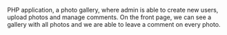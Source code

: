 PHP application, a photo gallery, where admin is able to create new users, upload photos and manage comments. On the front page, we can see a gallery with all photos and we are able to leave a comment on every photo.


